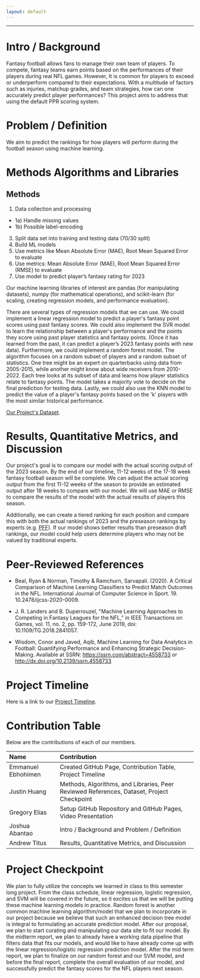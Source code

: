 ```yaml
---
layout: default
---
```


* * *

# Intro / Background

Fantasy football allows fans to manage their own team of players. To compete, fantasy teams earn points based on the performances of their players during real NFL games. However, It is common for players to exceed or underperform compared to their expectations. With a multitude of factors such as injuries, matchup grades, and team strategies, how can one accurately predict player performances? This project aims to address that using the default PPR scoring system.

# Problem / Definition

We aim to predict the rankings for how players will perform during the football season using machine learning.

# Methods Algorithms and Libraries

## Methods

1. Data collection and processing
  - 1a) Handle missing values
  - 1b) Possible label-encoding
3. Split data set into training and testing data (70/30 split)
4. Build ML models
5. Use metrics like Mean Absolute Error (MAE), Root Mean Squared Error to evaluate
6. Use metrics: Mean Absolute Error (MAE), Root Mean Squared Error (RMSE) to evaluate
7. Use model to predict player’s fantasy rating for 2023

Our machine learning libraries of interest are pandas (for manipulating datasets), numpy (for mathematical operations), and scikit-learn (for scaling, creating regression models, and performance evaluation). 

There are several types of regression models that we can use. We could implement a linear regression model to predict a player's fantasy point scores using past fantasy scores. We could also implement the SVR model to learn the relationship between a player's performance and the points they score using past player statistics and fantasy points. (Once it has learned from the past, it can predict a player’s 2023 fantasy points with new data). Furthermore, we could implement a random forest model. The algorithm focuses on a random subset of players and a random subset of statistics. One tree might be an expert on quarterbacks using data from 2005-2015, while another might know about wide receivers from 2010-2022. Each tree looks at its subset of data and learns how player statistics relate to fantasy points. The model takes a majority vote to decide on the final prediction for testing data. Lastly, we could also use the KNN model to predict the value of a player's fantasy points based on the 'k' players with the most similar historical performance. 
 

[Our Project's Dataset](https://fantasydata.com/nfl/fantasy-football-leaders?season=2022&seasontype=3&scope=1&subscope=1&startweek=1&endweek=1&aggregatescope=1&range=1).

# Results, Quantitative Metrics, and Discussion

Our project's goal is to compare our model with the actual scoring output of the 2023 season. By the end of our timeline, 11-12 weeks of the 17-18 week fantasy football season will be complete. We can adjust the actual scoring output from the first 11-12 weeks of the season to provide an estimated output after 18 weeks to compare with our model. We will use MAE or RMSE to compare the results of the model with the actual results of players this season.

Additionally, we can create a tiered ranking for each position and compare this with both the actual rankings of 2023 and the preseason rankings by experts  (e.g. [PFF](https://www.pff.com/news/fantasy-football-rankings-2023-top-250)). If our model shows better results than preseason draft rankings, our model could help users determine players who may not be valued by traditional experts.

# Peer-Reviewed References

* Beal, Ryan & Norman, Timothy & Ramchurn, Sarvapali. (2020). A Critical Comparison of Machine Learning Classifiers to Predict Match Outcomes in the NFL. International Journal of Computer Science in Sport. 19. 10.2478/ijcss-2020-0009. 

* J. R. Landers and B. Duperrouzel, "Machine Learning Approaches to Competing in Fantasy Leagues for the NFL," in IEEE Transactions on Games, vol. 11, no. 2, pp. 159-172, June 2019, doi: 10.1109/TG.2018.2841057.

* Wisdom, Conor and Javed, Aqib, Machine Learning for Data Analytics in Football: Quantifying Performance and Enhancing Strategic Decision-Making. Available at SSRN: https://ssrn.com/abstract=4558733 or http://dx.doi.org/10.2139/ssrn.4558733

# Project Timeline

Here is a link to our [Project Timeline](https://docs.google.com/spreadsheets/d/1PfeLZonz-8v8Uf2v6IxM1N3aaypRdWp5/edit?usp=sharing&ouid=115243335959569312831&rtpof=true&sd=true).

# Contribution Table

Below are the contributions of each of our members.

| Name                 | Contribution                                                                                      |
|:---------------------|:--------------------------------------------------------------------------------------------------|
| Emmanuel Ebhohimen   | Created GitHub Page, Contribution Table, Project Timeline                                         |
| Justin Huang         | Methods, Algorithms, and Libraries, Peer Reviewed References, Dataset, Project Checkpoint         |
| Gregory Elias        | Setup GitHub Repository and GitHub Pages, Video Presentation                                      |
| Joshua Abantao       | Intro / Background and Problem / Definition                                                       |
| Andrew Titus         | Results, Quantitative Metrics, and Discussion                                                     |

# Project Checkpoint

We plan to fully utilize the concepts we learned in class to this semester long project. From the class schedule, linear regression, logistic regression, and SVM will be covered in the future, so it excites us that we will be putting these machine learning models in practice. Random forest is another common machine learning algorithm/model that we plan to incorporate in our project because we believe that such an enhanced decision tree model is integral to formulating an accurate prediction model. After our proposal, we plan to start curating and manipulating our data site to fit our model. By the midterm report, we plan to already have a working data pipeline that filters data that fits our models, and would like to have already come up with the linear regression/logistic regression prediction model. After the mid term report, we plan to finalize on our random forest and our SVM model, and before the final report, complete the overall evaluation of our model, and successfully predict the fantasy scores for the NFL players next season.
